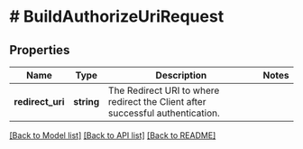# # BuildAuthorizeUriRequest

## Properties

Name | Type | Description | Notes
------------ | ------------- | ------------- | -------------
**redirect_uri** | **string** | The Redirect URI to where redirect the Client after successful authentication. |

[[Back to Model list]](../../README.md#models) [[Back to API list]](../../README.md#endpoints) [[Back to README]](../../README.md)
